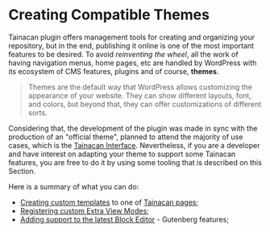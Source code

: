 # Creating Compatible Themes

Tainacan plugin offers management tools for creating and organizing your repository, but in the end, publishing it online is one of the most important features to be desired. To avoid *reinventing the wheel*, all the work of having navigation menus, home pages, etc are handled by WordPress with its ecosystem of CMS features, plugins and of course, **themes**. 

> Themes are the default way that WordPress allows customizing the appearance of your website. They can show different layouts, font, and colors, but beyond that, they can offer customizations of different sorts.

Considering that, the development of the plugin was made in sync with the production of an "official theme", planned to attend the majority of use cases, which is the [Tainacan Interface](https://wordpress.org/themes/tainacan-interface/). Nevertheless, if you are a developer and have interest on adapting your theme to support some Tainacan features, you are free to do it by using some tooling that is described on this Section.

Here is a summary of what you can do:
* [Creating custom templates](/dev/custom-templates.md) to one of [Tainacan pages](tainacan-pages.md);
* [Registering custom Extra View Modes](/dev/extra-view-modes.md);
* [Adding support to the latest Block Editor](/dev/theme-gutenberg-support.md) - Gutenberg features;



